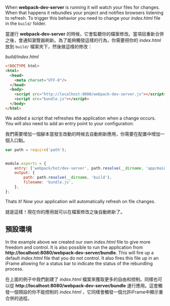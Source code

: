 ﻿When **webpack-dev-server** is running it will watch your files for changes. When that happens it rebundles your project and notifies browsers listening to refresh. To trigger this behavior you need to change your *index.html* file in the `build/` folder.

當運行 **webpack-dev-server** 的時候，它會監聽你的檔案修改。當項目重新合併之後，會通知瀏覽器刷新。為了能夠觸發這樣的行為，你需要把你的 *index.html* 放到 `build/` 檔案夾下，然後做這樣的修改：

*build/index.html*
```html
<!DOCTYPE html>
<html>
  <head>
    <meta charset="UTF-8"/>
  </head>
  <body>
    <script src="http://localhost:8080/webpack-dev-server.js"></script>
    <script src="bundle.js"></script>
  </body>
</html>
```

We added a script that refreshes the application when a change occurs. You will also need to add an entry point to your configuration:

我們需要增加一個腳本當發生改動的時候去自動刷新應用，你需要在配置中增加一個入口點。

```javascript
var path = require('path');


module.exports = {
    entry: ['webpack/hot/dev-server', path.resolve(__dirname, 'app/main.js')],
    output: {
        path: path.resolve(__dirname, 'build'),
        filename: 'bundle.js',
    },
};
```

Thats it! Now your application will automatically refresh on file changes.

就是這樣！現在你的應用就可以在檔案修改之後自動刷新了。

## 預設環境

In the example above we created our own *index.html* file to give more freedom and control. It is also possible to run the application from **http://localhost:8080/webpack-dev-server/bundle**. This will fire up a default *index.html* file that you do not control. It also fires this file up in an iFrame allowing for a status bar to indicate the status of the rebundling process.

在上面的例子中我們創建了 *index.html* 檔案來獲取更多的自由和控制。同樣也可以從 **http://localhost:8080/webpack-dev-server/bundle** 運行應用。這會觸發一個預設的你不能控制的 *index.html* ，它同樣會觸發一個允許iFrame中顯示重合併的過程。